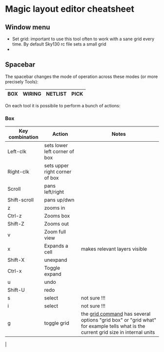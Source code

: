# Magic layout editor cheatsheet
## Window menu
- Set grid: important to use this tool often to work with a sane grid every time. By default Sky130 rc file sets a small grid
- 

## Spacebar
The spacebar changes the mode of operation across these modes (or more precisely Tools):

|BOX|WIRING|NETLIST|PICK|
|---|------|-------|----|

On each tool it is possibile to perform a bunch of actions:
### Box

|Key combination|Action|Notes|
|---------------|------|-----|
|Left-clk |sets lower left corner of box | |
|Right-clk|sets upper right corner of box| |
|Scroll| pans left/right|
|Shift-scroll| pans up/dwn| |
|z | zooms in|
|Ctrl-z | Zooms box| |
|Shift-Z| Zooms out| |
|v | Zoom full view| |
|x | Expands a cell| makes relevant layers visible |
|Shift-X| unexpand|
|Ctrl-x | Toggle expand |
|u | undo| |
|Shift-U| redo| |
|s | select| not sure !!!|
|i | select | not sure !!!|
|g |toggle grid| the [grid command](http://opencircuitdesign.com/magic/commandref/grid.html) has several options "grid box" or "grid what" for example tells what is the current grid size in internal units|
|
